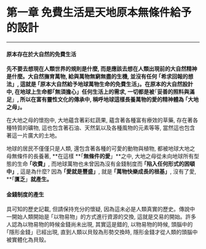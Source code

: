 # 第一章 免費生活是天地原本無條件給予的設計

---

#### 原本存在於大自然的免費生活

**先不要去想現在人類世界的規則是什麼, 而是應該去想在人類出現前的大自然精神是什麼。大自然撫育萬物, 給與萬物無窮無盡的生機, 並沒有任何 ｢希求回報的想法」, 這就是 **｢**原本大自然給予地球萬物生命的免費生活**」**。**在原本的大自然設計中, 在地球上生命都**｢無須擔心」任何生活上的需求, 一切都是被**｢**妥善的照料與滿足**」**, 所以在富有靈性文化的傳承中, 稱呼地球這樣長養萬物的愛的精神體為 **｢**大地之母**」**。**

在大地之母的懷抱中, 大地蘊含著彩虹蔬果, 蘊含著各種富有療效的草藥, 存在著各種特質的礦物, 這也包含著石油、天然氣以及各種風物的元素等等, 當然這也包含著這一片廣大的土地。

地球的居民不僅僅只是人類, 還包含著各種的可愛的動物與植物, 都被地球大地之母無條件的長養著, **在這樣 **｢**無條件的愛**」**之中, 大地之母從未向地球所有型態的生命 **｢**收費**」**, 而地球萬物也未曾因為沒有金錢制度而 **｢**陷入任何形式的困頓中**」**, 這是為什麼? 因為 **｢**愛就是豐盛**」**, 就是 **｢**萬物快樂成長的根基**」**, 沒有了愛, **｢**匱乏**」**就產生。**

#### 金錢制度的產生

具可知的歷史記載, 但請保持充分的懷疑, 因為這未必是人類真實的歷史。傳說中一開始人類開始是 ｢以物易物」的方式進行資源的交換, 這就是交易的開始。許多人認為以物易物的時候金錢尚未出現, 其實這是錯的, 以物易物的時候, 頭腦中的 ｢隱形金錢」已經出現, 直到人類以貝殼為形勢交換時, 隱形金錢才從人類的頭腦中被實體化為貝殼。

